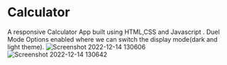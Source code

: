 # Calculator 
A responsive Calculator App built using HTML,CSS and Javascript . Duel Mode Options enabled where we can switch the display mode(dark and light theme).
![Screenshot 2022-12-14 130606](https://user-images.githubusercontent.com/98264659/207534140-aa78dc59-fb6c-4323-bfde-594628ee70c4.png)
![Screenshot 2022-12-14 130642](https://user-images.githubusercontent.com/98264659/207534171-7268943a-ba86-4c79-81e7-1f2393d41812.png)
